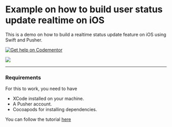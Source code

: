 # Example on how to build user status update realtime on iOS

This is a demo on how to build a realtime status update feature on iOS using Swift and Pusher.

[![Get help on Codementor](https://cdn.codementor.io/badges/get_help_github.svg)](https://www.codementor.io/neoighodaro?utm_source=github&utm_medium=button&utm_term=neoighodaro&utm_campaign=github)

![](https://dl.dropbox.com/s/nh4360ct82x263c/realtime-status-update-ios-1.gif)

-----

### Requirements
For this to work, you need to have
* XCode installed on your machine.
* A Pusher account.
* Cocoapods for installing dependencies.

You can follow the tutorial [here](tutorial.md)